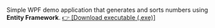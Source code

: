 Simple WPF demo application that generates and sorts numbers using **Entity Framework**.
<a href="https://drive.google.com/drive/folders/1rzI0HBDn-a4O38zX6wVi4siP_gH3KqM1">
  👉 [Download executable (.exe)]
</a> 
